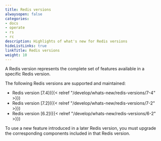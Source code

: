 ```yaml
---
title: Redis versions
alwaysopen: false
categories:
- docs
- operate
- rs
- rc
description: Highlights of what's new for Redis versions
hideListLinks: true
linkTitle: Redis versions
weight: 10
---
```


A Redis version represents the complete set of features available in a specific Redis version.

The following Redis versions are supported and maintained:

- Redis version [7.4]({{< relref "/develop/whats-new/redis-versions/7-4" >}})
- Redis version [7.2]({{< relref "/develop/whats-new/redis-versions/7-2" >}})
- Redis version [6.2]({{< relref "/develop/whats-new/redis-versions/6-2" >}})

To use a new feature introduced in a later Redis version, you must upgrade the corresponding components included in that Redis version.
